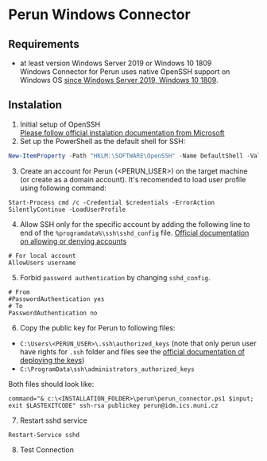 # Perun Windows Connector
## Requirements 
- at least version Windows Server 2019 or Windows 10 1809   
Windows Connector for Perun uses native OpenSSH support on Windows OS [since Windows Server 2019, Windows 10 1809](https://docs.microsoft.com/en-us/windows-server/administration/openssh/openssh_install_firstuse).

## Instalation
1. Initial setup of OpenSSH   
[Please follow official instalation documentation from Microsoft](https://docs.microsoft.com/en-us/windows-server/administration/openssh/openssh_install_firstuse)
2. Set up the PowerShell as the default shell for SSH:   
```powershell
New-ItemProperty -Path "HKLM:\SOFTWARE\OpenSSH" -Name DefaultShell -Value "C:\Windows\System32\WindowsPowerShell\v1.0\powershell.exe" -PropertyType String -Force
```
3. Create an account for Perun (<PERUN_USER>) on the target machine (or create as a domain account). It's recomended to load user profile using following command:
```
Start-Process cmd /c -Credential $credentials -ErrorAction SilentlyContinue -LoadUserProfile
```
4. Allow SSH only for the specific account by adding the following line to end of the `%programdata%\ssh\sshd_config` file. [Official documentation on allowing or denying accounts](https://docs.microsoft.com/en-us/windows-server/administration/openssh/openssh_server_configuration#allowgroups-allowusers-denygroups-denyusers)
```
# For local account
AllowUsers username
``` 
5. Forbid `password authentication` by changing `sshd_config`.
```
# From
#PasswordAuthentication yes
# To
PasswordAuthentication no
```
6. Copy the public key for Perun to following files:
  - `C:\Users\<PERUN_USER>\.ssh\authorized_keys` (note that only perun user have rights for `.ssh` folder and files see the [official documentation of deploying the keys](https://docs.microsoft.com/en-us/windows-server/administration/openssh/openssh_keymanagement#deploying-the-public-key))
  - `C:\ProgramData\ssh\administrators_authorized_keys`     
  
Both files should look like:
```
command="& c:\<INSTALLATION_FOLDER>\perun\perun_connector.ps1 $input; exit $LASTEXITCODE" ssh-rsa publickey perun@idm.ics.muni.cz
```

7. Restart sshd service
```
Restart-Service sshd
```
8. Test Connection
